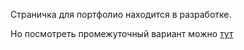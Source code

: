 Страничка для портфолио находится в разработке.

Но посмотреть промежуточный вариант можно <a href="https://akashuba.github.io/Portfolio/" > тут</a>
